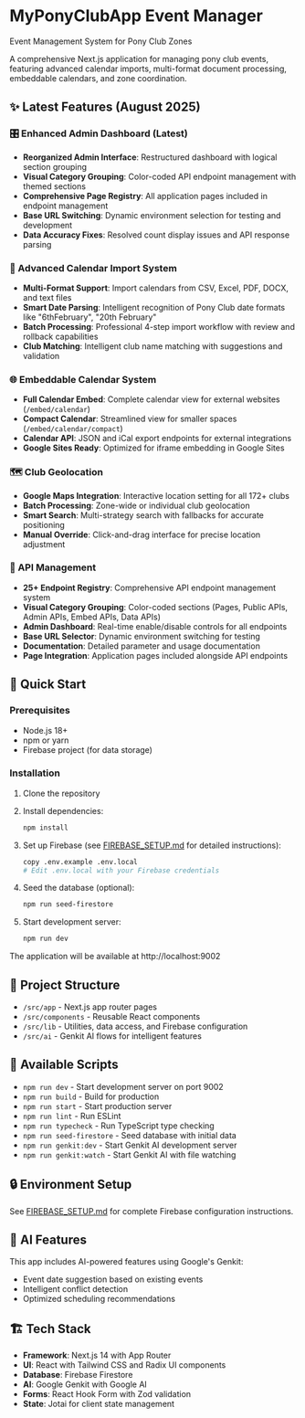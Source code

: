 # MyPonyClubApp Event Manager
Event Management System for Pony Club Zones

A comprehensive Next.js application for managing pony club events, featuring advanced calendar imports, multi-format document processing, embeddable calendars, and zone coordination.

## ✨ Latest Features (August 2025)

### 🎛️ Enhanced Admin Dashboard (Latest)
- **Reorganized Admin Interface**: Restructured dashboard with logical section grouping
- **Visual Category Grouping**: Color-coded API endpoint management with themed sections
- **Comprehensive Page Registry**: All application pages included in endpoint management
- **Base URL Switching**: Dynamic environment selection for testing and development
- **Data Accuracy Fixes**: Resolved count display issues and API response parsing

### 📅 Advanced Calendar Import System
- **Multi-Format Support**: Import calendars from CSV, Excel, PDF, DOCX, and text files
- **Smart Date Parsing**: Intelligent recognition of Pony Club date formats like "6thFebruary", "20th February"
- **Batch Processing**: Professional 4-step import workflow with review and rollback capabilities
- **Club Matching**: Intelligent club name matching with suggestions and validation

### 🌐 Embeddable Calendar System
- **Full Calendar Embed**: Complete calendar view for external websites (`/embed/calendar`)
- **Compact Calendar**: Streamlined view for smaller spaces (`/embed/calendar/compact`)
- **Calendar API**: JSON and iCal export endpoints for external integrations
- **Google Sites Ready**: Optimized for iframe embedding in Google Sites

### 🗺️ Club Geolocation
- **Google Maps Integration**: Interactive location setting for all 172+ clubs
- **Batch Processing**: Zone-wide or individual club geolocation
- **Smart Search**: Multi-strategy search with fallbacks for accurate positioning
- **Manual Override**: Click-and-drag interface for precise location adjustment

### 🔧 API Management
- **25+ Endpoint Registry**: Comprehensive API endpoint management system
- **Visual Category Grouping**: Color-coded sections (Pages, Public APIs, Admin APIs, Embed APIs, Data APIs)
- **Admin Dashboard**: Real-time enable/disable controls for all endpoints
- **Base URL Selector**: Dynamic environment switching for testing
- **Documentation**: Detailed parameter and usage documentation
- **Page Integration**: Application pages included alongside API endpoints

## 🚀 Quick Start

### Prerequisites
- Node.js 18+ 
- npm or yarn
- Firebase project (for data storage)

### Installation
1. Clone the repository
2. Install dependencies:
   ```bash
   npm install
   ```

3. Set up Firebase (see [FIREBASE_SETUP.md](./FIREBASE_SETUP.md) for detailed instructions):
   ```bash
   copy .env.example .env.local
   # Edit .env.local with your Firebase credentials
   ```

4. Seed the database (optional):
   ```bash
   npm run seed-firestore
   ```

5. Start development server:
   ```bash
   npm run dev
   ```

The application will be available at http://localhost:9002

## 📁 Project Structure
- `/src/app` - Next.js app router pages
- `/src/components` - Reusable React components
- `/src/lib` - Utilities, data access, and Firebase configuration
- `/src/ai` - Genkit AI flows for intelligent features

## 🔧 Available Scripts
- `npm run dev` - Start development server on port 9002
- `npm run build` - Build for production
- `npm run start` - Start production server
- `npm run lint` - Run ESLint
- `npm run typecheck` - Run TypeScript type checking
- `npm run seed-firestore` - Seed database with initial data
- `npm run genkit:dev` - Start Genkit AI development server
- `npm run genkit:watch` - Start Genkit AI with file watching

## 🔒 Environment Setup
See [FIREBASE_SETUP.md](./FIREBASE_SETUP.md) for complete Firebase configuration instructions.

## 🤖 AI Features
This app includes AI-powered features using Google's Genkit:
- Event date suggestion based on existing events
- Intelligent conflict detection
- Optimized scheduling recommendations

## 🏗️ Tech Stack
- **Framework**: Next.js 14 with App Router
- **UI**: React with Tailwind CSS and Radix UI components
- **Database**: Firebase Firestore
- **AI**: Google Genkit with Google AI
- **Forms**: React Hook Form with Zod validation
- **State**: Jotai for client state management
